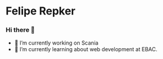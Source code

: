 # Felipe Repker

### Hi there 👋

- 🔭 I’m currently working on Scania
- 🌱 I’m currently learning about web development at EBAC.


